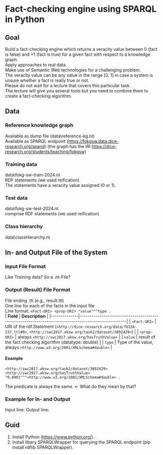 # Fact-checking engine using SPARQL in Python

## Goal
Build a fact-checking engine which returns a veracity value between 0 (fact is false) and +1 (fact is true) for a given fact with respect to a knowledge graph.<br> 
Apply approaches to real data.<br>
Make use of Semantic Web technologies for a challenging problem.<br>
The veracity value can be any value in the range [0, 1] in case a system is unsure whether a fact is really true or not.<br>
Please do not wait for a lecture that covers this particular task. <br>
The lecture will give you several tools but you need to combine them to create a fact-checking algorithm.

## Data
### Reference knowledge graph
Available as dump file (data\reference-kg.nt)<br>
Available as SPARQL endpoint (https://fokgsw.data.dice-research.org/sparql) (the graph has the IRI https://dice-research.org/students/teaching/fokgsw)<br>

### Training data 
data\fokg-sw-train-2024.nt<br>
RDF statements (we used reification)<br>
The statements have a veracity value assigned (0 or 1).<br>

### Test data 
data\fokg-sw-test-2024.nt<br>
comprise RDF statements (we used reification)<br>

### Class hierarchy 
data\classHierarchy.nt<br>

## In- and Output File of the System
### Input File Format
Like Training data? So a .nt-File?<br>

### Output (Result) File Format
File ending .ttl (e.g., result.ttl)<br>
One line for each of the facts in the input file<br>
Line format: `<Fact-URI> <prop-URI> "value"^^type .`<br>
| **Field**    | **Description**                                                                                      |
|--------------|------------------------------------------------------------------------------------------------------|
| `<Fact-URI>` | URI of the rdf:Statement (`<http://dice-research.org/data/fb15k-237.ttl#0>`, `<http://swc2017.aksw.org/task2/dataset/3892429>`) |
| `<prop-URI>` | always `<http://swc2017.aksw.org/hasTruthValue>`                                                     |
| `value`      | result of the fact checking algorithm (datatype: double)                                             |
| `type`       | Type of the value, always `<http://www.w3.org/2001/XMLSchema#double>`                                |

#### Example
`<http://swc2017.aksw.org/task2/dataset/3892429>`
 `<http://swc2017.aksw.org/hasTruthValue>`
 `"0.8901"^^<http://www.w3.org/2001/XMLSchema#double> .`

The predicate is always the same. <- What do they mean by that?

### Example for In- and Output
Input line: 
Output line: 

## Guid 
1. Install Python (https://www.python.org/).
2. Install libary SPARQLWrapper for querying the SPARQL endpoint (pip install rdflib SPARQLWrapper).